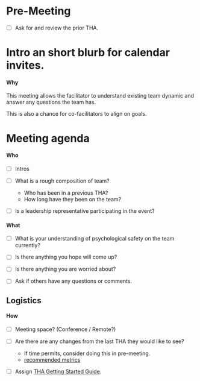 # Pre-Meeting

- [ ] Ask for and review the prior THA.

# Intro an short blurb for calendar invites.

#### Why
This meeting allows the facilitator to understand existing team dynamic and answer any questions the team has.

This is also a chance for co-facilitators to align on goals.

# Meeting agenda

#### Who
- [ ] Intros

- [ ] What is a rough composition of team?
    - Who has been in a previous THA?
    - How long have they been on the team?

- [ ] Is a leadership representative participating in the event?

#### What
- [ ] What is your understanding of psychological safety on the team currently?

- [ ] Is there anything you hope will come up?

- [ ] Is there anything you are worried about?

- [ ] Ask if others have any questions or comments.

## Logistics

#### How
- [ ] Meeting space? (Conference / Remote?)

- [ ] Are there are any changes from the last THA they would like to see?
    - If time permits, consider doing this in pre-meeting.
    - [recommended metrics](https://docs.google.com/spreadsheets/d/1d98EX4P0dyl99Pd9jJN6nZ4QvBm0GIKhD2RZkgnF03w/edit#gid=1805229700)

- [ ] Assign [THA Getting Started Guide](https://docs.google.com/document/d/1h34W05UgqHF935SNWxZK8hoSBYK-w3-wBwSPPr1FpD8/edit).
